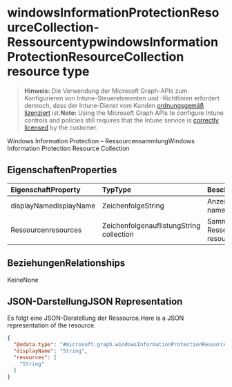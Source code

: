 # <a name="windowsinformationprotectionresourcecollection-resource-type"></a><span data-ttu-id="102fe-101">windowsInformationProtectionResourceCollection-Ressourcentyp</span><span class="sxs-lookup"><span data-stu-id="102fe-101">windowsInformationProtectionResourceCollection resource type</span></span>

> <span data-ttu-id="102fe-102">**Hinweis:** Die Verwendung der Microsoft Graph-APIs zum Konfigurieren von Intune-Steuerelementen und -Richtlinien erfordert dennoch, dass der Intune-Dienst vom Kunden [ordnungsgemäß lizenziert](https://go.microsoft.com/fwlink/?linkid=839381) ist.</span><span class="sxs-lookup"><span data-stu-id="102fe-102">**Note:** Using the Microsoft Graph APIs to configure Intune controls and policies still requires that the Intune service is [correctly licensed](https://go.microsoft.com/fwlink/?linkid=839381) by the customer.</span></span>

<span data-ttu-id="102fe-103">Windows Information Protection – Ressourcensammlung</span><span class="sxs-lookup"><span data-stu-id="102fe-103">Windows Information Protection Resource Collection</span></span>
## <a name="properties"></a><span data-ttu-id="102fe-104">Eigenschaften</span><span class="sxs-lookup"><span data-stu-id="102fe-104">Properties</span></span>
|<span data-ttu-id="102fe-105">Eigenschaft</span><span class="sxs-lookup"><span data-stu-id="102fe-105">Property</span></span>|<span data-ttu-id="102fe-106">Typ</span><span class="sxs-lookup"><span data-stu-id="102fe-106">Type</span></span>|<span data-ttu-id="102fe-107">Beschreibung</span><span class="sxs-lookup"><span data-stu-id="102fe-107">Description</span></span>|
|:---|:---|:---|
|<span data-ttu-id="102fe-108">displayName</span><span class="sxs-lookup"><span data-stu-id="102fe-108">displayName</span></span>|<span data-ttu-id="102fe-109">Zeichenfolge</span><span class="sxs-lookup"><span data-stu-id="102fe-109">String</span></span>|<span data-ttu-id="102fe-110">Anzeigename</span><span class="sxs-lookup"><span data-stu-id="102fe-110">Display name</span></span>|
|<span data-ttu-id="102fe-111">Ressourcen</span><span class="sxs-lookup"><span data-stu-id="102fe-111">resources</span></span>|<span data-ttu-id="102fe-112">Zeichenfolgenauflistung</span><span class="sxs-lookup"><span data-stu-id="102fe-112">String collection</span></span>|<span data-ttu-id="102fe-113">Sammlung von Ressourcen</span><span class="sxs-lookup"><span data-stu-id="102fe-113">Collection of resources</span></span>|

## <a name="relationships"></a><span data-ttu-id="102fe-114">Beziehungen</span><span class="sxs-lookup"><span data-stu-id="102fe-114">Relationships</span></span>
<span data-ttu-id="102fe-115">Keine</span><span class="sxs-lookup"><span data-stu-id="102fe-115">None</span></span>
## <a name="json-representation"></a><span data-ttu-id="102fe-116">JSON-Darstellung</span><span class="sxs-lookup"><span data-stu-id="102fe-116">JSON Representation</span></span>
<span data-ttu-id="102fe-117">Es folgt eine JSON-Darstellung der Ressource.</span><span class="sxs-lookup"><span data-stu-id="102fe-117">Here is a JSON representation of the resource.</span></span>
<!--{
  "blockType": "resource",
  "@odata.type": "microsoft.graph.windowsInformationProtectionResourceCollection"
}-->
``` json
{
  "@odata.type": "#microsoft.graph.windowsInformationProtectionResourceCollection",
  "displayName": "String",
  "resources": [
    "String"
  ]
}
```



